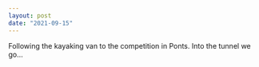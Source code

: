 ```yaml
---
layout: post
date: "2021-09-15"
---
```


Following the kayaking van to the competition in Ponts. Into the tunnel we go…

